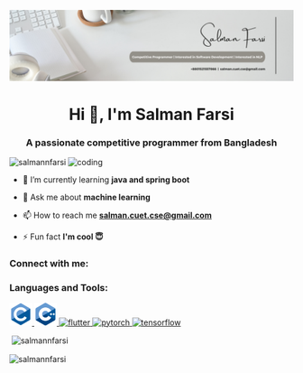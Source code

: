 ![logo](https://github.com/SalmannFarsi/SalmannFarsi/blob/main/Salman%20Farsi%20(1).png)
<h1 align="center">Hi 👋, I'm Salman Farsi</h1>
<h3 align="center">A passionate competitive programmer from Bangladesh</h3>
<img align = "right" alt = "coding" width = "400" src = "https://user-images.githubusercontent.com/55389276/140866485-8fb1c876-9a8f-4d6a-98dc-08c4981eaf70.gif">

<p align="left"> <img src="https://komarev.com/ghpvc/?username=salmannfarsi&label=Profile%20views&color=0e75b6&style=flat" alt="salmannfarsi" /> </p>

- 🌱 I’m currently learning **java and spring boot**

- 💬 Ask me about **machine learning**

- 📫 How to reach me **salman.cuet.cse@gmail.com**

- ⚡ Fun fact **I'm cool 😇**

<h3 align="left">Connect with me:</h3>
<p align="left">
</p>

<h3 align="left">Languages and Tools:</h3>
<p align="left"> <a href="https://www.cprogramming.com/" target="_blank" rel="noreferrer"> <img src="https://raw.githubusercontent.com/devicons/devicon/master/icons/c/c-original.svg" alt="c" width="40" height="40"/> </a> <a href="https://www.w3schools.com/cpp/" target="_blank" rel="noreferrer"> <img src="https://raw.githubusercontent.com/devicons/devicon/master/icons/cplusplus/cplusplus-original.svg" alt="cplusplus" width="40" height="40"/> </a> <a href="https://flutter.dev" target="_blank" rel="noreferrer"> <img src="https://www.vectorlogo.zone/logos/flutterio/flutterio-icon.svg" alt="flutter" width="40" height="40"/> </a> <a href="https://pytorch.org/" target="_blank" rel="noreferrer"> <img src="https://www.vectorlogo.zone/logos/pytorch/pytorch-icon.svg" alt="pytorch" width="40" height="40"/> </a> <a href="https://www.tensorflow.org" target="_blank" rel="noreferrer"> <img src="https://www.vectorlogo.zone/logos/tensorflow/tensorflow-icon.svg" alt="tensorflow" width="40" height="40"/> </a> </p>

<p>&nbsp;<img align="center" src="https://github-readme-stats.vercel.app/api?username=salmannfarsi&show_icons=true&locale=en" alt="salmannfarsi" /></p>

<p><img align="center" src="https://github-readme-streak-stats.herokuapp.com/?user=salmannfarsi&" alt="salmannfarsi" /></p>
